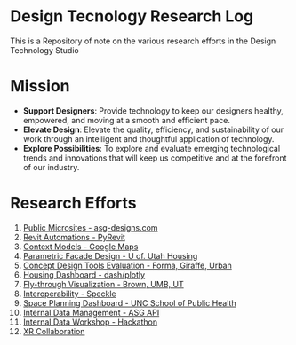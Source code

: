 # Design Tecnology Research Log
This is a Repository of note on the various research efforts in the Design Technology Studio

# Mission

-	**Support Designers**: Provide technology to keep our designers healthy, empowered, and moving at a smooth and efficient pace.
-	**Elevate Design**: Elevate the quality, efficiency, and sustainability of our work through an intelligent and thoughtful application of technology.
-	**Explore Possibilities**: To explore and evaluate emerging technological trends and innovations that will keep us competitive and at the forefront of our industry.

# Research Efforts

1. [Public Microsites - asg-designs.com](/Microsites.md)
1. [Revit Automations - PyRevit](/RevitAutomations.md)
1. [Context Models - Google Maps](/ContextModels.md)
1. [Parametric Facade Design - U of. Utah Housing](/ParametricDesign.md)
1. [Concept Design Tools Evaluation - Forma, Giraffe, Urban](/ConceptDesignEval.md)
1. [Housing Dashboard - dash/plotly](/HousingDashboard.md)
1. [Fly-through Visualization - Brown, UMB, UT](/AerialVisualizations.md)
1. [Interoperability - Speckle](/Interoperability.md)
1. [Space Planning Dashboard - UNC School of Public Health](/SpacePlanningDashboard.md)
1. [Internal Data Management - ASG API](/DataConnectorAPI.md)
1. [Internal Data Workshop - Hackathon](/DataWorkshop.md)
1. [XR Collaboration](/XRCollaboration.md)

